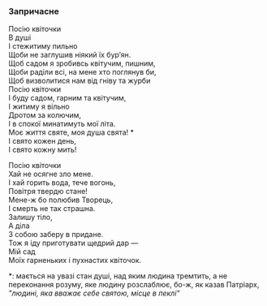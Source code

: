 ### Запричасне

Посію квіточки  
В душі  
І стежитиму пильно  
Щоби не заглушив ніякий їх бур’ян.  
Щоб садом я зробивсь квітучим, пишним,  
Щоби раділи всі, на мене хто поглянув би,  
Щоб визволитися нам від гніву та журби  
Посію квіточки  
І буду садом, гарним та квітучим,  
І житиму я вільно  
Дротом за колючим,  
І в спокої минатимуть мої літа.  
Моє життя святе, моя душа свята! *  
І свято кожен день,  
І свято кожну мить!  

Посію квіточки  
Хай не осягне зло мене.  
І хай горить вода, тече вогонь,  
Повітря твердю стане!  
Мене-ж бо полюбив Творець,  
І смерть не так страшна.  
Залишу тіло,  
А діла  
З собою заберу в придане.  
Тож я іду приготувати щедрий дар —  
Мій сад  
Моїх гарненьких і пухнастих квіточок.  

\*: мається на увазі стан душі, над яким людина тремтить, а не переконання розуму, яке людину розслаблює, бо-ж, як казав Патріарх, *"людині, яка вважає себе святою, місце в пеклі"*
